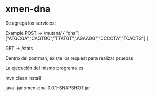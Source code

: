 # xmen-dna

Se agrega los servicios:

Example
POST → /mutant/
{
“dna”:["ATGCGA","CAGTGC","TTATGT","AGAAGG","CCCCTA","TCACTG"]
}

GET → /stats

Dentro del postman, existe los request para realizar pruebas

La ejecución del mismo programa es 

mvn clean install

java -jar xmen-dna-0.0.1-SNAPSHOT.jar

